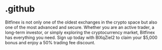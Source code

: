 # .github
Bitfinex is not only one of the oldest exchanges in the crypto space but also one of the most advanced and secure. Whether you are an active trader, a long-term investor, or simply exploring the cryptocurrency market, Bitfinex has everything you need. Sign up today with BlXqZieI2 to claim your $5,000 bonus and enjoy a 50% trading fee discount.
